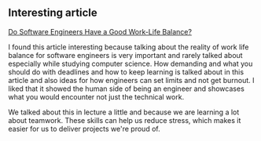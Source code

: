 ## Interesting article

[Do Software Engineers Have a Good Work-Life Balance?](https://www.tealhq.com/work-life-balance/software-engineer#:~:text=Work%2DLife%20Balance%20FAQs%20for%20Software%20Engineer&text=On%20average%2C%20Software%20Engineers%20generally,engineers%20might%20work%20longer%20hours.)

I found this article interesting because talking about the reality of work life balance for software engineers is very important and rarely talked about especially while studying computer science. How demanding and what you should do with deadlines and how to keep learning is talked about in this article and also ideas for how engineers can set limits and not get burnout. I liked that it showed the human side of being an engineer and showcases what you would encounter not just the technical work.

We talked about this in lecture a little and because we are learning a lot about teamwork. These skills can help us reduce stress, which makes it easier for us to deliver projects we're proud of.